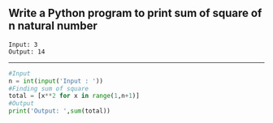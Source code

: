 ## Write a Python program to print sum of square of n natural number

```
Input: 3
Output: 14
```

---

```python
#Input
n = int(input('Input : '))
#Finding sum of square
total = [x**2 for x in range(1,n+1)]
#Output
print('Output: ',sum(total))
```

